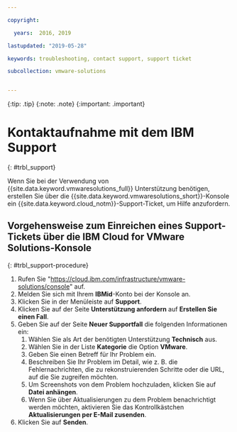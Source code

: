 ```yaml
---

copyright:

  years:  2016, 2019

lastupdated: "2019-05-28"

keywords: troubleshooting, contact support, support ticket

subcollection: vmware-solutions


---
```


{:tip: .tip}
{:note: .note}
{:important: .important}

# Kontaktaufnahme mit dem IBM Support
{: #trbl_support}

Wenn Sie bei der Verwendung von {{site.data.keyword.vmwaresolutions_full}} Unterstützung benötigen, erstellen Sie über die {{site.data.keyword.vmwaresolutions_short}}-Konsole ein {{site.data.keyword.cloud_notm}}-Support-Ticket, um Hilfe anzufordern.

## Vorgehensweise zum Einreichen eines Support-Tickets über die IBM Cloud for VMware Solutions-Konsole
{: #trbl_support-procedure}

1. Rufen Sie "https://cloud.ibm.com/infrastructure/vmware-solutions/console" auf.
2. Melden Sie sich mit Ihrem **IBMid**-Konto bei der Konsole an.
3. Klicken Sie in der Menüleiste auf **Support**.
4. Klicken Sie auf der Seite **Unterstützung anfordern** auf **Erstellen Sie einen Fall**.
5. Geben Sie auf der Seite **Neuer Supportfall** die folgenden Informationen ein:
   1. Wählen Sie als Art der benötigten Unterstützung **Technisch** aus.   
   2. Wählen Sie in der Liste **Kategorie** die Option **VMware**.  
   3. Geben Sie einen Betreff für Ihr Problem ein.
   4. Beschreiben Sie Ihr Problem im Detail, wie z. B. die Fehlernachrichten, die zu rekonstruierenden Schritte oder die URL, auf die Sie zugreifen möchten.
   5. Um Screenshots von dem Problem hochzuladen, klicken Sie auf **Datei anhängen**.
   6. Wenn Sie über Aktualisierungen zu dem Problem benachrichtigt werden möchten, aktivieren Sie das Kontrollkästchen **Aktualisierungen per E-Mail zusenden**.
6. Klicken Sie auf **Senden**.
